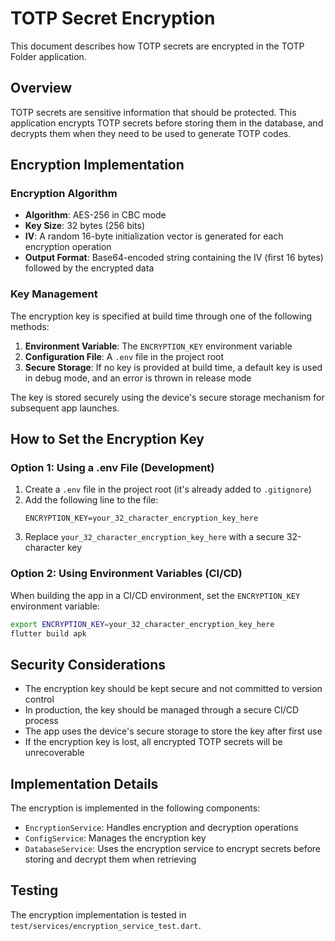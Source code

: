 # TOTP Secret Encryption

This document describes how TOTP secrets are encrypted in the TOTP Folder application.

## Overview

TOTP secrets are sensitive information that should be protected. This application encrypts TOTP secrets before storing them in the database, and decrypts them when they need to be used to generate TOTP codes.

## Encryption Implementation

### Encryption Algorithm

- **Algorithm**: AES-256 in CBC mode
- **Key Size**: 32 bytes (256 bits)
- **IV**: A random 16-byte initialization vector is generated for each encryption operation
- **Output Format**: Base64-encoded string containing the IV (first 16 bytes) followed by the encrypted data

### Key Management

The encryption key is specified at build time through one of the following methods:

1. **Environment Variable**: The `ENCRYPTION_KEY` environment variable
2. **Configuration File**: A `.env` file in the project root
3. **Secure Storage**: If no key is provided at build time, a default key is used in debug mode, and an error is thrown in release mode

The key is stored securely using the device's secure storage mechanism for subsequent app launches.

## How to Set the Encryption Key

### Option 1: Using a .env File (Development)

1. Create a `.env` file in the project root (it's already added to `.gitignore`)
2. Add the following line to the file:
   ```
   ENCRYPTION_KEY=your_32_character_encryption_key_here
   ```
3. Replace `your_32_character_encryption_key_here` with a secure 32-character key

### Option 2: Using Environment Variables (CI/CD)

When building the app in a CI/CD environment, set the `ENCRYPTION_KEY` environment variable:

```bash
export ENCRYPTION_KEY=your_32_character_encryption_key_here
flutter build apk
```

## Security Considerations

- The encryption key should be kept secure and not committed to version control
- In production, the key should be managed through a secure CI/CD process
- The app uses the device's secure storage to store the key after first use
- If the encryption key is lost, all encrypted TOTP secrets will be unrecoverable

## Implementation Details

The encryption is implemented in the following components:

- `EncryptionService`: Handles encryption and decryption operations
- `ConfigService`: Manages the encryption key
- `DatabaseService`: Uses the encryption service to encrypt secrets before storing and decrypt them when retrieving

## Testing

The encryption implementation is tested in `test/services/encryption_service_test.dart`.
